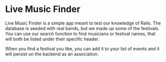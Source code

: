 # Live Music Finder


Live Music Finder is a simple app meant to test our knowledge of Rails. The database is seeded with real bands, but we made up some of the festivals. You can use our search function to find musicians or festival names, that will both be listed under their specific header.

When you find a festival you like, you can add it to your list of events and it will persist on the backend as an association.